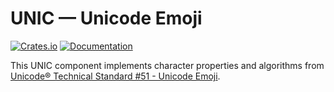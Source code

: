 # UNIC — Unicode Emoji

[![Crates.io](https://img.shields.io/crates/v/unic-emoji.svg)](https://crates.io/crates/unic-emoji)
[![Documentation](https://docs.rs/unic-emoji/badge.svg)](https://docs.rs/unic-emoji/)

This UNIC component implements character properties and algorithms from
[Unicode® Technical Standard #51 - Unicode Emoji](http://unicode.org/reports/tr51/).
